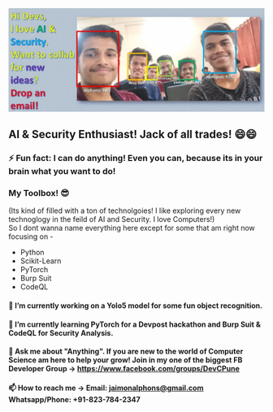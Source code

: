 
![FaceRecognitionImg](https://raw.githubusercontent.com/AJV009/AJV009/master/img001e.webp)
## AI & Security Enthusiast! Jack of all trades! 😄😄
### ⚡ Fun fact: I can do anything! Even you can, because its in your brain what you want to do!

### My Toolbox! 😎
(Its kind of filled with a ton of technolgoies! I like exploring every new technoglogy in the feild of AI and Security. I love Computers!) <br>
So I dont wanna name everything here except for some that am right now focusing on -
- Python
- Scikit-Learn
- PyTorch
- Burp Suit
- CodeQL

#### 🔭 I’m currently working on a Yolo5 model for some fun object recognition.
#### 🌱 I’m currently learning PyTorch for a Devpost hackathon and Burp Suit & CodeQL for Security Analysis.
#### 💬 Ask me about "Anything". If you are new to the world of Computer Science am here to help your grow! Join in my one of the biggest FB Developer Group -> https://www.facebook.com/groups/DevCPune
#### 📫 How to reach me -> Email: jaimonalphons@gmail.com Whatsapp/Phone: +91-823-784-2347

<!--
- 🔭 I’m currently working on ...
- 🌱 I’m currently learning ...
- 👯 I’m looking to collaborate on ...
- 🤔 I’m looking for help with ...
- 💬 Ask me about ...
- 📫 How to reach me: ...
- 😄 Pronouns: ...
- ⚡ Fun fact: ...
-->

